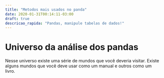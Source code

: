 ```yaml
---
title: "Metodos mais usados no panda"
date: 2020-01-31T00:14:11-03:00
draft: true
descricao_rapida: "Pandas, manipule tabelas de dados!"
---
```


# Universo da análise dos pandas

Nesse universo existe uma série de mundos que você deveria visitar. Existe alguns mundos que você deve usar como um manual e outros como um livro.

